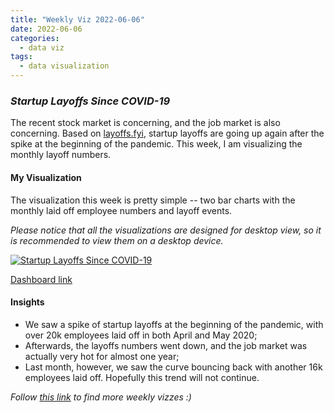 ```yaml
---
title: "Weekly Viz 2022-06-06"
date: 2022-06-06
categories:
  - data viz
tags:
  - data visualization
---
```


### *Startup Layoffs Since COVID-19*

The recent stock market is concerning, and the job market is also concerning. Based on [layoffs.fyi](https://layoffs.fyi/), startup layoffs are going up again after the spike at the beginning of the pandemic. This week, I am visualizing the monthly layoff numbers.  

#### My Visualization

The visualization this week is pretty simple -- two bar charts with the monthly laid off employee numbers and layoff events.  

*Please notice that all the visualizations are designed for desktop view, so it is recommended to view them on a desktop device.*  

<div class='tableauPlaceholder' id='viz1654573649840' style='position: relative'>
  <noscript><a href='#'>
    <img alt='Startup Layoffs Since COVID-19 ' src='https:&#47;&#47;public.tableau.com&#47;static&#47;images&#47;20&#47;20220606StartupLayoffsSinceCOVID-19&#47;StartupLayoffsSinceCOVID-19&#47;1_rss.png' style='border: none' />
    </a></noscript>
  <object class='tableauViz'  style='display:none;'>
    <param name='host_url' value='https%3A%2F%2Fpublic.tableau.com%2F' />
    <param name='embed_code_version' value='3' /> 
    <param name='site_root' value='' />
    <param name='name' value='20220606StartupLayoffsSinceCOVID-19&#47;StartupLayoffsSinceCOVID-19' />
    <param name='tabs' value='no' />
    <param name='toolbar' value='yes' />
    <param name='static_image' value='https:&#47;&#47;public.tableau.com&#47;static&#47;images&#47;20&#47;20220606StartupLayoffsSinceCOVID-19&#47;StartupLayoffsSinceCOVID-19&#47;1.png' />
    <param name='animate_transition' value='yes' />
    <param name='display_static_image' value='yes' />
    <param name='display_spinner' value='yes' />
    <param name='display_overlay' value='yes' />
    <param name='display_count' value='yes' />
    <param name='language' value='en-US' />
    <param name='filter' value='publish=yes' />
  </object></div>   
  <script type='text/javascript'>   
  var divElement = document.getElementById('viz1654573649840');   
  var vizElement = divElement.getElementsByTagName('object')[0];              
  if ( divElement.offsetWidth > 800 ) { vizElement.style.width='600px';vizElement.style.height='527px';} else if ( divElement.offsetWidth > 500 ) { vizElement.style.width='600px';vizElement.style.height='527px';} else { vizElement.style.width='100%';vizElement.style.height='727px';}      
  var scriptElement = document.createElement('script');     
  scriptElement.src = 'https://public.tableau.com/javascripts/api/viz_v1.js';        
  vizElement.parentNode.insertBefore(scriptElement, vizElement);             
</script>
  
[Dashboard link](https://public.tableau.com/views/20220606StartupLayoffsSinceCOVID-19/StartupLayoffsSinceCOVID-19?:language=en-US&publish=yes&:display_count=n&:origin=viz_share_link)
  
#### Insights
* We saw a spike of startup layoffs at the beginning of the pandemic, with over 20k employees laid off in both April and May 2020;  
* Afterwards, the layoffs numbers went down, and the job market was actually very hot for almost one year;  
* Last month, however, we saw the curve bouncing back with another 16k employees laid off. Hopefully this trend will not continue.  
  
*Follow [this link](https://yudong-94.github.io/personal-website/project/WeeklyViz2022/) to find more weekly vizzes :)*
